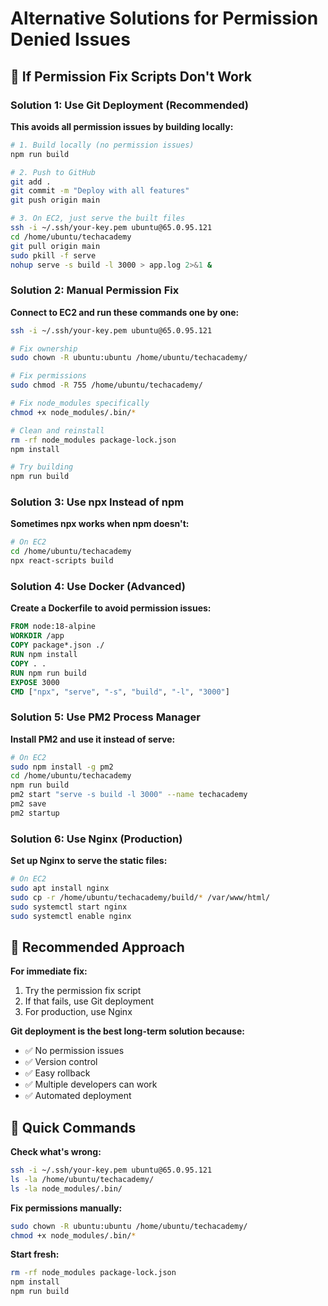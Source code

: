 # Alternative Solutions for Permission Denied Issues

## 🚨 If Permission Fix Scripts Don't Work

### **Solution 1: Use Git Deployment (Recommended)**

**This avoids all permission issues by building locally:**

```bash
# 1. Build locally (no permission issues)
npm run build

# 2. Push to GitHub
git add .
git commit -m "Deploy with all features"
git push origin main

# 3. On EC2, just serve the built files
ssh -i ~/.ssh/your-key.pem ubuntu@65.0.95.121
cd /home/ubuntu/techacademy
git pull origin main
sudo pkill -f serve
nohup serve -s build -l 3000 > app.log 2>&1 &
```

### **Solution 2: Manual Permission Fix**

**Connect to EC2 and run these commands one by one:**

```bash
ssh -i ~/.ssh/your-key.pem ubuntu@65.0.95.121

# Fix ownership
sudo chown -R ubuntu:ubuntu /home/ubuntu/techacademy/

# Fix permissions
sudo chmod -R 755 /home/ubuntu/techacademy/

# Fix node_modules specifically
chmod +x node_modules/.bin/*

# Clean and reinstall
rm -rf node_modules package-lock.json
npm install

# Try building
npm run build
```

### **Solution 3: Use npx Instead of npm**

**Sometimes npx works when npm doesn't:**

```bash
# On EC2
cd /home/ubuntu/techacademy
npx react-scripts build
```

### **Solution 4: Use Docker (Advanced)**

**Create a Dockerfile to avoid permission issues:**

```dockerfile
FROM node:18-alpine
WORKDIR /app
COPY package*.json ./
RUN npm install
COPY . .
RUN npm run build
EXPOSE 3000
CMD ["npx", "serve", "-s", "build", "-l", "3000"]
```

### **Solution 5: Use PM2 Process Manager**

**Install PM2 and use it instead of serve:**

```bash
# On EC2
sudo npm install -g pm2
cd /home/ubuntu/techacademy
npm run build
pm2 start "serve -s build -l 3000" --name techacademy
pm2 save
pm2 startup
```

### **Solution 6: Use Nginx (Production)**

**Set up Nginx to serve the static files:**

```bash
# On EC2
sudo apt install nginx
sudo cp -r /home/ubuntu/techacademy/build/* /var/www/html/
sudo systemctl start nginx
sudo systemctl enable nginx
```

## 🎯 Recommended Approach

**For immediate fix:**
1. Try the permission fix script
2. If that fails, use Git deployment
3. For production, use Nginx

**Git deployment is the best long-term solution because:**
- ✅ No permission issues
- ✅ Version control
- ✅ Easy rollback
- ✅ Multiple developers can work
- ✅ Automated deployment

## 🔧 Quick Commands

**Check what's wrong:**
```bash
ssh -i ~/.ssh/your-key.pem ubuntu@65.0.95.121
ls -la /home/ubuntu/techacademy/
ls -la node_modules/.bin/
```

**Fix permissions manually:**
```bash
sudo chown -R ubuntu:ubuntu /home/ubuntu/techacademy/
chmod +x node_modules/.bin/*
```

**Start fresh:**
```bash
rm -rf node_modules package-lock.json
npm install
npm run build
```

